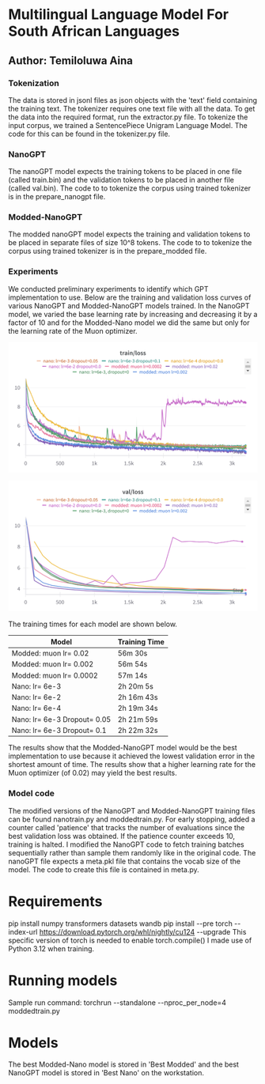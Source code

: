 # Multilingual Language Model For South African Languages

## Author: Temiloluwa Aina

### Tokenization

The data is stored in jsonl files as json objects with the 'text' field containing the training text. The tokenizer requires one text file with all the data. To get the data into the required format, run the extractor.py file.
To tokenize the input corpus, we trained a SentencePiece Unigram Language Model. The code for this can be found in the tokenizer.py file.

### NanoGPT

The nanoGPT model expects the training tokens to be placed in one file (called train.bin) and the validation tokens to be placed in another file (called val.bin). The code to to tokenize the corpus using trained tokenizer is in the prepare_nanogpt file.

### Modded-NanoGPT

The modded nanoGPT model expects the training and validation tokens to be placed in separate files of size 10^8 tokens. The code to to tokenize the corpus using trained tokenizer is in the prepare_modded file.

### Experiments

We conducted preliminary experiments to identify which GPT implementation to use. Below are the training and validation loss curves of various NanoGPT and Modded-NanoGPT models trained. In the NanoGPT model, we varied the base learning rate by increasing and decreasing it by a factor of 10 and for the Modded-Nano model we did the same but only for the learning rate of the Muon optimizer.

![alt text](<W&B Chart 11_27_2024, 12_24_25 PM.png>)

![alt text](<W&B Chart 11_27_2024, 12_24_56 PM.png>)

The training times for each model are shown below.

|        Model         | Training Time |
| -------------------- | ------------- |
|Modded: muon lr= 0.02 |    56m 30s    | 
|Modded: muon lr= 0.002 |    56m 54s    | 
|Modded: muon lr= 0.0002 |    57m 14s    | 
|Nano: lr= 6e-3 |   2h 20m 5s    | 
|Nano: lr= 6e-2 |    2h 16m 43s    | 
|Nano: lr= 6e-4 |    2h 19m 34s    | 
|Nano: lr= 6e-3 Dropout= 0.05 |    2h 21m 59s    | 
|Nano: lr= 6e-3 Dropout= 0.1 |    2h 22m 32s    | 




The results show that the Modded-NanoGPT model would be the best implementation to use because it achieved the lowest validation error in the shortest amount of time. The results show that a higher learning rate for the Muon optimizer (of 0.02) may yield the best results. 


### Model code

The modified versions of the NanoGPT and Modded-NanoGPT training files can be found nanotrain.py and moddedtrain.py.
For early stopping, added a counter called 'patience' that tracks the number of evaluations since the best validation loss was obtained. If the patience counter exceeds 10, training is halted.
I modified the NanoGPT code to fetch training batches sequentially rather than sample them randomly like in the original code.
The nanoGPT file expects a meta.pkl file that contains the vocab size of the model. The code to create this file is contained in meta.py.

# Requirements

pip install numpy transformers datasets wandb 
pip install --pre torch --index-url https://download.pytorch.org/whl/nightly/cu124 --upgrade 
This specific version of torch is needed to enable torch.compile()
I made use of Python 3.12 when training.

# Running models

Sample run command: torchrun --standalone --nproc_per_node=4 moddedtrain.py

# Models

The best Modded-Nano model is stored in 'Best Modded' and the best NanoGPT model is stored in 'Best Nano' on the workstation.
 